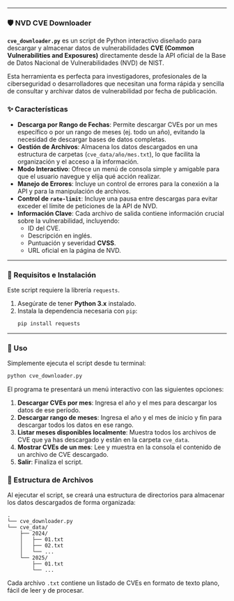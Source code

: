 -----

### 🛡️ NVD CVE Downloader

**`cve_downloader.py`** es un script de Python interactivo diseñado para descargar y almacenar datos de vulnerabilidades **CVE (Common Vulnerabilities and Exposures)** directamente desde la API oficial de la Base de Datos Nacional de Vulnerabilidades (NVD) de NIST.

Esta herramienta es perfecta para investigadores, profesionales de la ciberseguridad o desarrolladores que necesitan una forma rápida y sencilla de consultar y archivar datos de vulnerabilidad por fecha de publicación.

### ✨ Características

  * **Descarga por Rango de Fechas**: Permite descargar CVEs por un mes específico o por un rango de meses (ej. todo un año), evitando la necesidad de descargar bases de datos completas.
  * **Gestión de Archivos**: Almacena los datos descargados en una estructura de carpetas (`cve_data/año/mes.txt`), lo que facilita la organización y el acceso a la información.
  * **Modo Interactivo**: Ofrece un menú de consola simple y amigable para que el usuario navegue y elija qué acción realizar.
  * **Manejo de Errores**: Incluye un control de errores para la conexión a la API y para la manipulación de archivos.
  * **Control de `rate-limit`**: Incluye una pausa entre descargas para evitar exceder el límite de peticiones de la API de NVD.
  * **Información Clave**: Cada archivo de salida contiene información crucial sobre la vulnerabilidad, incluyendo:
      * ID del CVE.
      * Descripción en inglés.
      * Puntuación y severidad **CVSS**.
      * URL oficial en la página de NVD.

-----

### 🚀 Requisitos e Instalación

Este script requiere la librería `requests`.

1.  Asegúrate de tener **Python 3.x** instalado.
2.  Instala la dependencia necesaria con `pip`:
    ```bash
    pip install requests
    ```

-----

### 📖 Uso

Simplemente ejecuta el script desde tu terminal:

```bash
python cve_downloader.py
```

El programa te presentará un menú interactivo con las siguientes opciones:

1.  **Descargar CVEs por mes**: Ingresa el año y el mes para descargar los datos de ese período.
2.  **Descargar rango de meses**: Ingresa el año y el mes de inicio y fin para descargar todos los datos en ese rango.
3.  **Listar meses disponibles localmente**: Muestra todos los archivos de CVE que ya has descargado y están en la carpeta `cve_data`.
4.  **Mostrar CVEs de un mes**: Lee y muestra en la consola el contenido de un archivo de CVE descargado.
5.  **Salir**: Finaliza el script.

### 📁 Estructura de Archivos

Al ejecutar el script, se creará una estructura de directorios para almacenar los datos descargados de forma organizada:

```
.
└── cve_downloader.py
└── cve_data/
    ├── 2024/
    │   ├── 01.txt
    │   ├── 02.txt
    │   └── ...
    └── 2025/
        ├── 01.txt
        └── ...
```

Cada archivo `.txt` contiene un listado de CVEs en formato de texto plano, fácil de leer y de procesar.